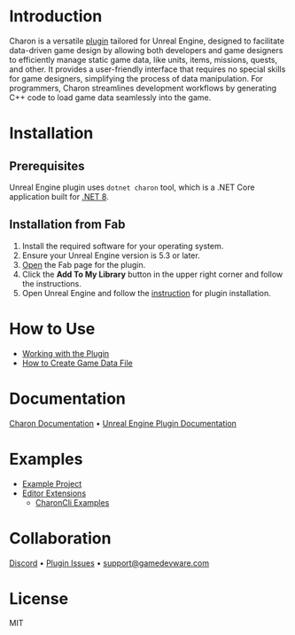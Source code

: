 # Introduction

Charon is a versatile [plugin](https://www.fab.com/listings/8cdfd7af-e1e9-4c97-b28d-d4b196767824) tailored for Unreal Engine, designed to facilitate data-driven game design
by allowing both developers and game designers to efficiently manage static game data,
like units, items, missions, quests, and other. It provides a user-friendly interface that requires no special skills
for game designers, simplifying the process of data manipulation. For programmers, Charon streamlines
development workflows by generating C++ code to load game data seamlessly into the game.

# Installation

Prerequisites
---------------
Unreal Engine plugin uses `dotnet charon` tool, which is a .NET Core application built for [.NET 8](https://dotnet.microsoft.com/en-us/download/dotnet/8.0).

Installation from Fab
---------------------------------------

1. Install the required software for your operating system.
2. Ensure your Unreal Engine version is 5.3 or later.
3. [Open](https://www.fab.com/listings/8cdfd7af-e1e9-4c97-b28d-d4b196767824) the Fab page for the plugin.
4. Click the **Add To My Library** button in the upper right corner and follow the instructions.
5. Open Unreal Engine and follow the [instruction](https://dev.epicgames.com/documentation/en-us/unreal-engine/working-with-plugins-in-unreal-engine) for plugin installation.

# How to Use

- [Working with the Plugin](https://gamedevware.github.io/charon/unreal_engine/overview.html#working-with-the-plugin)
- [How to Create Game Data File](https://gamedevware.github.io/charon/unreal_engine/creating_game_data.html)

# Documentation

[Charon Documentation](https://gamedevware.github.io/charon/) • [Unreal Engine Plugin Documentation](https://gamedevware.github.io/charon/unreal_engine/overview.html)  

# Examples
- [Example Project](https://github.com/gamedevware/charon-unreal-engine/tree/main/src/GameDevWare.Charon.UnrealEngine)
- [Editor Extensions](https://github.com/gamedevware/charon-unreal-engine/tree/main/src/GameDevWare.Charon.UnrealEngine/Source/CharonPluginGameEditor)
  - [CharonCli Examples](https://github.com/gamedevware/charon-unreal-engine/tree/main/src/GameDevWare.Charon.UnrealEngine/Source/CharonPluginGameEditor/Private/CharonCliExamples)

# Collaboration

[Discord](https://discord.gg/2quB5vXryd) • [Plugin Issues](https://github.com/gamedevware/charon-unreal-engine/issues) • [support@gamedevware.com](mailto:support@gamedevware.com)  


# License

MIT

